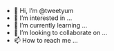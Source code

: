 - 👋 Hi, I’m @tweetyum
- 👀 I’m interested in ...
- 🌱 I’m currently learning ...
- 💞️ I’m looking to collaborate on ...
- 📫 How to reach me ...

<!---
tweetyum/tweetyum is a ✨ special ✨ repository because its `README.md` (this file) appears on your GitHub profile.
You can click the Preview link to take a look at your changes.
--->
